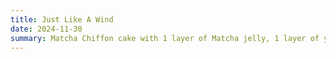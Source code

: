 ```yaml
---
title: Just Like A Wind
date: 2024-11-30
summary: Matcha Chiffon cake with 1 layer of Matcha jelly, 1 layer of yuzu, with yuzu on top.
---
```

